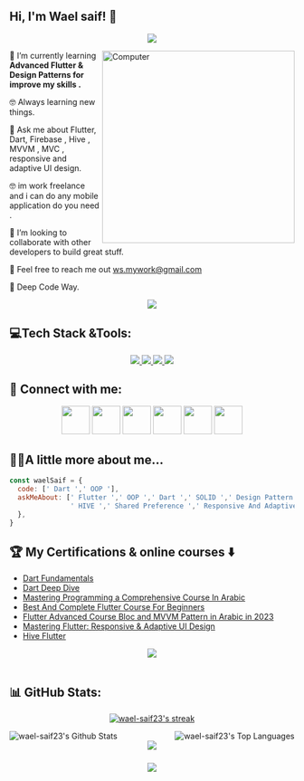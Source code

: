 <h2> Hi, I'm Wael saif! 👋</h2>

<!-- Typing SVG by DenverCoder1 - https://github.com/DenverCoder1/readme-typing-svg -->
<p align="center">
  <a href="https://github.com/DenverCoder1/readme-typing-svg"><img src="https://readme-typing-svg.herokuapp.com/?lines=Flutter%20developer📱;&font=Fira%20Code&center=true&width=440&height=45&color=2F81F7&vCenter=true&size=22"></a>
</p> 
<img src="https://github.com/lambiengcode/lambiengcode/blob/main/gif/dash.gif?raw=true" width="340px" align="right" alt="Computer">
<p

🌱 I’m currently learning **Advanced Flutter & Design Patterns for improve my skills .**

🤓 Always learning new things.

💬 Ask me about Flutter, Dart, Firebase , Hive , MVVM , MVC , responsive and adaptive UI design.

🤓 im work freelance and i can do any mobile application do you need .

🤝 I’m looking to collaborate with other developers to build great stuff.

📧 Feel free to reach me out ws.mywork@gmail.com

🫡 Deep Code Way.
<div align="center">
    <img src="https://user-images.githubusercontent.com/73097560/115834477-dbab4500-a447-11eb-908a-139a6edaec5c.gif" />
</div>

## 💻Tech Stack &Tools:
<div align="center">
  <a href="#">
    <img src="https://skillicons.dev/icons?i=dart,flutter,firebase&theme=dark" />
    <img src="https://skillicons.dev/icons?i=git,github,vscode,androidstudio,postman&theme=dark" />
    <img src="https://skillicons.dev/icons?i=xd,figma&theme=dark" />
    <img src="https://skillicons.dev/icons?i=photoshop,ae,autocad&theme=dark" />
  </a>
 
</div>
  
## 💌 Connect with me:
<p align="center">
<a href = "https://ws.mywork@gmail.com/"><img src="https://img.icons8.com/fluent/48/000000/gmail.png" width="50" height="50" /></a>
<a href = "https://t.me/Wael_Saif87"><img src="https://img.icons8.com/color/48/000000/telegram-app--v1.png" width="50" height="50" /></a>
<a href = "https://www.linkedin.com/in/wael-saif-ab58a5175/"><img src="https://img.icons8.com/fluent/48/000000/linkedin.png" width="50" height="50" /></a>
<a href = "https://www.facebook.com/profile.php?id=100088000014161&mibextid=kFxxJD"><img src="https://img.icons8.com/fluency/48/000000/facebook.png" width="50" height="50" /></a>
<a href = "https://discordapp.com/users/1086841327523729448"><img src="https://img.icons8.com/fluency/48/000000/discord.png" width="50" height="50" /></a>
<a href = "https://wa.me/201010770272?text=Welcome%20!%20I'm%20excited%20to%20connect%20with%20you%20on%20WhatsApp."><img src="https://img.icons8.com/fluency/48/000000/whatsapp.png" width="50" height="50" /></a>
</p>

## 👨‍💻A little more about me...  

```javascript
const waelSaif = {
  code: [' Dart ',' OOP '],
  askMeAbout: [' Flutter ',' OOP ',' Dart ',' SOLID ',' Design Pattern ',' MVVM ',' MCV ',
               ' HIVE ',' Shared Preference ',' Responsive And Adaptive Design ',' Flutter Localization '],
  },
}
```

## 🏆 My Certifications & online courses :arrow_down:

- [Dart Fundamentals](https://almdrasa.com/tracks/mobile-development/courses/dart-fundamentals)
- [Dart Deep Dive](https://almdrasa.com/tracks/mobile-development/courses/dart-deep-dive)
- [Mastering Programming a Comprehensive Course In Arabic](https://www.udemy.com/course/mastering-programming-a-comprehensive-course-in-arabic/)
- [Best And Complete Flutter Course For Beginners](https://www.udemy.com/course/best-and-complete-flutter-course-for-beginners)
- [Flutter Advanced Course Bloc and MVVM Pattern in Arabic in 2023](https://www.udemy.com/course/flutter-bloc-pattern-from-zero-to-hero-in-arabic)
- [Mastering Flutter: Responsive & Adaptive UI Design](https://www.udemy.com/course/mastering-flutter-responsive-adaptive-ui-design-arabic)
- [Hive Flutter](https://www.youtube.com/watch?v=dtFhXz2JHA0&list=PL9b6wgodx-C3VRvma06Lz6Y7-fr5fMy6K)



<div align="center">
    <img src="https://user-images.githubusercontent.com/73097560/115834477-dbab4500-a447-11eb-908a-139a6edaec5c.gif" />
</div>
<br>

## 📊 GitHub Stats:


<p align="center">
    <a href="https://github.com/wael-saif23/github-readme-streak-stats">
        <img title="🔥 Get streak stats for your profile at git.io/streak-stats" alt="wael-saif23's streak" src="https://github-readme-streak-stats.herokuapp.com/?user=wael-saif23&theme=black-ice&hide_border=true&stroke=0000&background=060A0CD0"/>
    </a>
  
</p>

<a href="https://github.com/wael-saif23/github-readme-stats">
    <img align="left"  alt="wael-saif23's Github Stats" src="https://github-readme-stats.vercel.app/api?username=wael-saif23&show_icons=true&count_private=true&theme=react&hide_border=true&bg_color=0D1117" /></a>
<a href="https://github.com/wael-saif23/github-readme-stats">
    <img align="right" alt="wael-saif23's Top Languages" src="https://github-readme-stats.vercel.app/api/top-langs/?username=wael-saif23&langs_count=8&count_private=true&layout=compact&theme=react&hide_border=true&bg_color=0D1117" /></a>
<br>



<div align="center">
    <img src="https://user-images.githubusercontent.com/73097560/115834477-dbab4500-a447-11eb-908a-139a6edaec5c.gif" />
</div>


<h3 align="center">
    <img src="https://readme-typing-svg.herokuapp.com/?font=Righteous&size=25&center=true&vCenter=true&width=500&height=70&duration=4000&lines=Thanks+for+visiting!+❤️;I'm+Long+Life+Learner">
</h3>

